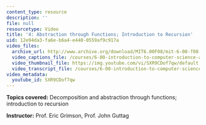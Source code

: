 ```yaml
---
content_type: resource
description: ''
file: null
resourcetype: Video
title: '4: Abstraction through Functions; Introduction to Recursion'
uid: 12e94da3-fa6e-b6a4-e440-0559af9c917a
video_files:
  archive_url: http://www.archive.org/download/MIT6.00F08/mit-6-00-f08-lec04_300k.mp4
  video_captions_file: /courses/6-00-introduction-to-computer-science-and-programming-fall-2008/7803d5946e9555ae96d1d72326ed53e5_SXR9CDof7qw.vtt
  video_thumbnail_file: https://img.youtube.com/vi/SXR9CDof7qw/default.jpg
  video_transcript_file: /courses/6-00-introduction-to-computer-science-and-programming-fall-2008/733f17690e9e1156aafff6bea7acee9c_SXR9CDof7qw.pdf
video_metadata:
  youtube_id: SXR9CDof7qw
---
```


**Topics covered:** Decomposition and abstraction through functions; introduction to recursion

**Instructor:** Prof. Eric Grimson, Prof. John Guttag